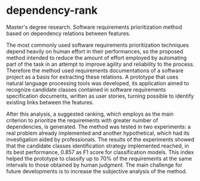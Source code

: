 # dependency-rank
Master's degree research. Software requirements prioritization method based on dependency relations between features.

The most commonly used software requirements prioritization techniques depend heavily on human effort in their performances, so the proposed method intended to reduce the amount of effort employed by automating part of the task in an attempt to improve agility and reliability to the process. Therefore the method used requirements documentations of a software project as a basis for extracting these relations. A prototype that uses natural language processing tools was developed, its application aimed to recognize candidate classes contained in software requirements specification documents, written as user stories, turning possible to identify existing links between the features.

After this analysis, a suggested ranking, which employs as the main criterion to prioritize the requirements with greater number of dependencies, is generated. The method was tested in two experiments: a real problem already implemented and another hypothetical, which had its investigation aided by professionals. The results of the experiments showed that the candidate classes identification strategy implemented reached, in its best performance, 0.857 as F1 score for classification models. This index helped the prototype to classify up to 70% of the requirements at the same intervals to those obtained by human judgment. The main challenge for future developments is to increase the subjective analysis of the method.
